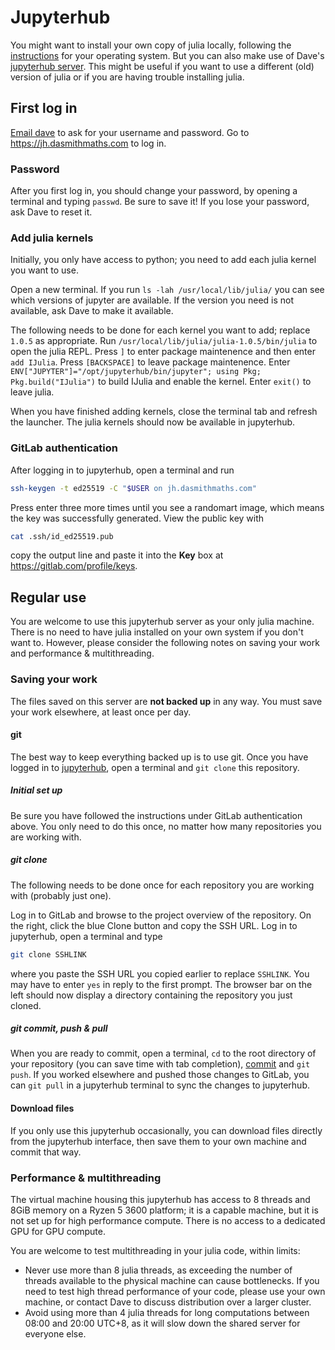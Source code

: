# Jupyterhub
You might want to install your own copy of julia locally, following the [instructions](https://julialang.org/downloads/platform/) for your operating system.
But you can also make use of Dave's [jupyterhub server](https://jh.dasmithmaths.com).
This might be useful if you want to use a different (old) version of julia or if you are having trouble installing julia.

## First log in
[Email dave](mailto:dave.smith@yale-nus.edu.sg) to ask for your username and password.
Go to https://jh.dasmithmaths.com to log in.

### Password
After you first log in, you should change your password, by opening a terminal and typing `passwd`.
Be sure to save it!
If you lose your password, ask Dave to reset it.

### Add julia kernels
Initially, you only have access to python; you need to add each julia kernel you want to use.

Open a new terminal.
If you run `ls -lah /usr/local/lib/julia/` you can see which versions of jupyter are available.
If the version you need is not available, ask Dave to make it available.

The following needs to be done for each kernel you want to add; replace `1.0.5` as appropriate.
Run `/usr/local/lib/julia/julia-1.0.5/bin/julia` to open the julia REPL.
Press `]` to enter package maintenence and then enter `add IJulia`.
Press `[BACKSPACE]` to leave package maintenence.
Enter `ENV["JUPYTER"]="/opt/jupyterhub/bin/jupyter"; using Pkg; Pkg.build("IJulia")` to build IJulia and enable the kernel.
Enter `exit()` to leave julia.

When you have finished adding kernels, close the terminal tab and refresh the launcher.
The julia kernels should now be available in jupyterhub.

### GitLab authentication
After logging in to jupyterhub, open a terminal and run
```bash
ssh-keygen -t ed25519 -C "$USER on jh.dasmithmaths.com"
```
Press enter three more times until you see a randomart image, which means the key was successfully generated.
View the public key with
```bash
cat .ssh/id_ed25519.pub
```
copy the output line and paste it into the **Key** box at https://gitlab.com/profile/keys.

## Regular use
You are welcome to use this jupyterhub server as your only julia machine.
There is no need to have julia installed on your own system if you don't want to.
However, please consider the following notes on saving your work and performance & multithreading.

### Saving your work
The files saved on this server are **not backed up** in any way.
You must save your work elsewhere, at least once per day.

#### git
The best way to keep everything backed up is to use git.
Once you have logged in to [jupyterhub](https://jh.dasmithmaths.com), open a terminal and `git clone` this repository.

##### Initial set up
Be sure you have followed the instructions under GitLab authentication above.
You only need to do this once, no matter how many repositories you are working with.

##### git clone
The following needs to be done once for each repository you are working with (probably just one).

Log in to GitLab and browse to the project overview of the repository.
On the right, click the blue Clone button and copy the SSH URL.
Log in to jupyterhub, open a terminal and type
```bash
git clone SSHLINK
```
where you paste the SSH URL you copied earlier to replace `SSHLINK`.
You may have to enter `yes` in reply to the first prompt.
The browser bar on the left should now display a directory containing the repository you just cloned.

##### git commit, push & pull
When you are ready to commit, open a terminal, `cd` to the root directory of your repository (you can save time with tab completion), [commit](https://git-scm.com/book/en/v2/Git-Basics-Recording-Changes-to-the-Repository) and `git push`.
If you worked elsewhere and pushed those changes to GitLab, you can `git pull` in a jupyterhub terminal to sync the changes to jupyterhub.

#### Download files
If you only use this jupyterhub occasionally, you can download files directly from the jupyterhub interface, then save them to your own machine and commit that way.

### Performance & multithreading
The virtual machine housing this jupyterhub has access to 8 threads and 8GiB memory on a Ryzen 5 3600 platform;
it is a capable machine, but it is not set up for high performance compute.
There is no access to a dedicated GPU for GPU compute.

You are welcome to test multithreading in your julia code, within limits:
* Never use more than 8 julia threads, as exceeding the number of threads available to the physical machine can cause bottlenecks.
  If you need to test high thread performance of your code, please use your own machine, or contact Dave to discuss distribution over a larger cluster.
* Avoid using more than 4 julia threads for long computations between 08:00 and 20:00 UTC+8, as it will slow down the shared server for everyone else.
